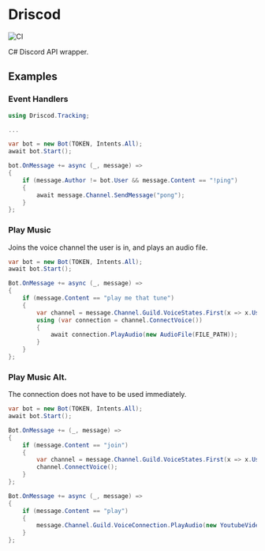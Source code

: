 # Driscod
![CI](https://github.com/lewisc64/Driscod/workflows/CI/badge.svg)

C# Discord API wrapper.

## Examples

### Event Handlers

```cs
using Driscod.Tracking;

...

var bot = new Bot(TOKEN, Intents.All);
await bot.Start();

bot.OnMessage += async (_, message) =>
{
    if (message.Author != bot.User && message.Content == "!ping")
    {
        await message.Channel.SendMessage("pong");
    }
};
```

### Play Music

Joins the voice channel the user is in, and plays an audio file.

```cs
var bot = new Bot(TOKEN, Intents.All);
await bot.Start();

Bot.OnMessage += async (_, message) =>
{
    if (message.Content == "play me that tune")
    {
        var channel = message.Channel.Guild.VoiceStates.First(x => x.User == message.Author).Channel;
        using (var connection = channel.ConnectVoice())
        {
            await connection.PlayAudio(new AudioFile(FILE_PATH));
        }
    }
};
```

### Play Music Alt.

The connection does not have to be used immediately.

```cs
var bot = new Bot(TOKEN, Intents.All);
await bot.Start();

Bot.OnMessage += (_, message) =>
{
    if (message.Content == "join")
    {
        var channel = message.Channel.Guild.VoiceStates.First(x => x.User == message.Author).Channel;
        channel.ConnectVoice();
    }
};

Bot.OnMessage += async (_, message) =>
{
    if (message.Content == "play")
    {
        message.Channel.Guild.VoiceConnection.PlayAudio(new YoutubeVideo(VIDEO_ID));
    }
};
```
